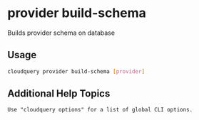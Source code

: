 # provider build-schema

Builds provider schema on database

## Usage

```bash
cloudquery provider build-schema [provider]
```

## Additional Help Topics

```text
Use "cloudquery options" for a list of global CLI options.
```
